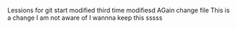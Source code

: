 Lessions for git
start modified
third time modifiesd
AGain change file
This is a change I am not aware of
I wannna keep this
sssss